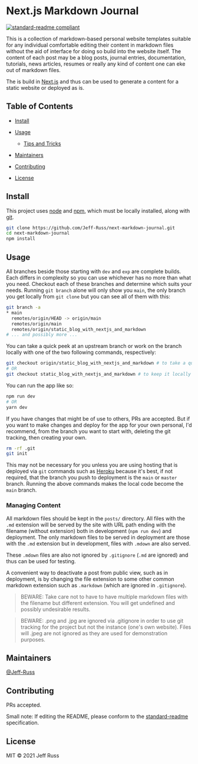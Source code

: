 # Next.js Markdown Journal

<!-- ![banner](img/banner.png) -->

[![standard-readme compliant](https://img.shields.io/badge/standard--readme-OK-green.svg?style=flat-square)](https://github.com/RichardLitt/standard-readme)

This is a collection of markdown-based personal website templates suitable for any individual comfortable editing their content in markdown files without the aid of interface for doing so build into the website itself. The content of each post may be a blog posts, journal entries, documentation, tutorials, news articles, resumes or really any kind of content one can eke out of markdown files. 

The is build in [Next.js](https://nextjs.org/) and thus can be used to generate a content for a static website or deployed as is. 

## Table of Contents

- [Install](#install)
- [Usage](#usage)
  - [Tips and Tricks](#tips-and-tricks)

- [Maintainers](#maintainers)
- [Contributing](#contributing)
- [License](#license)

## Install

This project uses [node](http://nodejs.org/) and [npm](https://npmjs.com/), which must be locally installed, along with [git](https://github.com/git-guides/install-git).

```sh
git clone https://github.com/Jeff-Russ/next-markdown-journal.git
cd next-markdown-journal
npm install
```

## Usage

All branches beside those starting with `dev` and `exp` are complete builds. Each differs in complexity so you can use whichever has no more than what you need. Checkout each of these branches and determine which suits your needs. Running `git branch` alone will only show you `main`, the only branch you get locally from `git clone` but you can see all of them with this:

```sh
git branch -a
* main
  remotes/origin/HEAD -> origin/main
  remotes/origin/main
  remotes/origin/static_blog_with_nextjs_and_markdown
# ... and possibly more ...
```

You can take a quick peek at an upstream branch or work on the branch locally with one of the two following commands, respectively:

```sh
git checkout origin/static_blog_with_nextjs_and_markdown # to take a quick peak
# OR
git checkout static_blog_with_nextjs_and_markdown # to keep it locally
```

You can run the app like so:

```sh
npm run dev
# OR
yarn dev
```

If you have changes that might be of use to others, PRs are accepted. But if you want to make changes and deploy for the app for your own personal, I'd recommend, from the  branch you want to start with, deleting the git tracking, then creating your own. 

```sh
rm -rf .git
git init
```

This may not be necessary for you unless you are using hosting that is deployed via `git` commands such as [Heroku](https://devcenter.heroku.com/articles/git) because it's best, if not required, that the branch you push to deployment is the `main` or `master` branch. Running the above commands makes the local code become the `main` branch.

### Managing Content

All markdown files should be kept in the  `posts/` directory.  All files with the `.md` extension will be served by the site with URL path ending with the filename (without extension) both in development  (`npm run dev`) and deployment.  The only markdown files to be served in deployment are those with the `.md` extension but in development, files with `.mdown` are also served. 

These `.mdown` files are also not ignored by `.gitignore` (`.md` are ignored) and thus can be used for testing. 

A convenient way to deactivate a post from public view, such as in deployment, is by changing the file extension to some other common markdown extension such as `.markdown` (which are ignored in `.gitignore`).

> BEWARE: Take care not to have to have multiple markdown files with the filename but different extension. You will get undefined and possibly undesirable results. 

> BEWARE: .png and .jpg are ignored via .gitignore in order to use git tracking for the project but not the instance (one's own website). Files will .jpeg are not ignored as they are used for demonstration purposes.  


## Maintainers

[@Jeff-Russ](https://github.com/Jeff-Russ)

## Contributing

PRs accepted.

Small note: If editing the README, please conform to the [standard-readme](https://github.com/RichardLitt/standard-readme) specification.

## License

MIT © 2021 Jeff Russ
